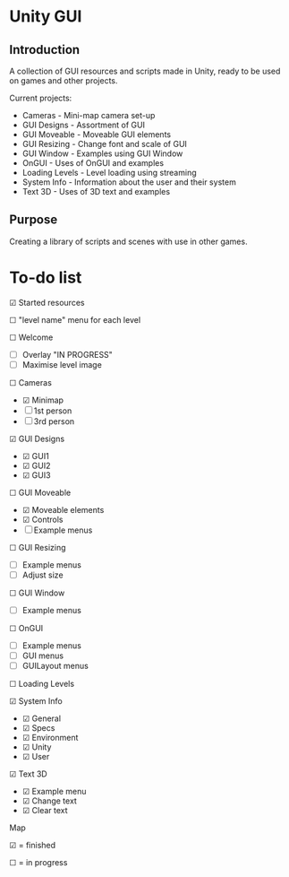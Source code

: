 Unity GUI
====


Introduction
------------

A collection of GUI resources and scripts made in Unity, ready to be used on games and other projects.

Current projects:

- Cameras - Mini-map camera set-up
- GUI Designs - Assortment of GUI
- GUI Moveable - Moveable GUI elements
- GUI Resizing - Change font and scale of GUI
- GUI Window - Examples using GUI Window
- OnGUI - Uses of OnGUI and examples
- Loading Levels - Level loading using streaming
- System Info - Information about the user and their system
- Text 3D - Uses of 3D text and examples 


Purpose
-------

Creating a library of scripts and scenes with use in other games.


To-do list
==========

&#x2611; Started resources

&#9744; "level name" menu for each level

&#9744; Welcome
- &#9744; Overlay "IN PROGRESS"
- &#9744; Maximise level image

&#9744; Cameras
- &#x2611; Minimap
- &#9744; 1st person
- &#9744; 3rd person

&#x2611; GUI Designs
- &#x2611; GUI1
- &#x2611; GUI2
- &#x2611; GUI3
 
&#9744; GUI Moveable
- &#x2611; Moveable elements
- &#x2611; Controls
- &#9744; Example menus

&#9744; GUI Resizing
- &#9744; Example menus
- &#9744; Adjust size

&#9744; GUI Window
- &#9744; Example menus

&#9744; OnGUI
- &#9744; Example menus
- &#9744; GUI menus
- &#9744; GUILayout menus

&#9744; Loading Levels

&#x2611; System Info
- &#x2611; General
- &#x2611; Specs
- &#x2611; Environment
- &#x2611; Unity
- &#x2611; User

&#x2611; Text 3D
- &#x2611; Example menu
- &#x2611; Change text
- &#x2611; Clear text


Map

&#x2611; = finished

&#9744; = in progress
